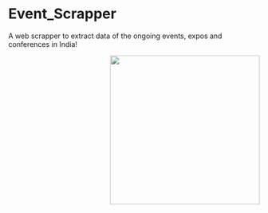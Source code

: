 # Event_Scrapper
A web scrapper to extract data of the ongoing events, expos and conferences in India!

<img align="right" src="https://i.pinimg.com/736x/62/9c/93/629c9389f64c96f70163ee0927e29d94.jpg"  width="300px">
